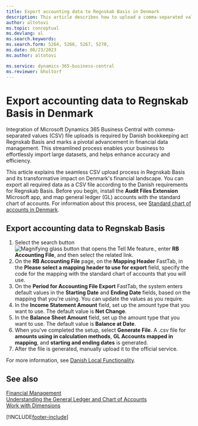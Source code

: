 ```yaml
---
title: Export accounting data to Regnskab Basis in Denmark
description: This article describes how to upload a comma-separated values (CSV) file that contains accounting data to Regnskab Basis in Denmark.
author: altotovi
ms.topic: conceptual
ms.devlang: al
ms.search.keywords:
ms.search.form: 5264, 5266, 5267, 5270, 
ms.date: 08/23/2023
ms.author: altotovi

ms.service: dynamics-365-business-central
ms.reviewer: bholtorf
---
```


# Export accounting data to Regnskab Basis in Denmark

Integration of Microsoft Dynamics 365 Business Central with comma-separated values (CSV) file uploads is required by Danish bookkeeping act Regnskab Basis and marks a pivotal advancement in financial data management. This streamlined process enables your business to effortlessly import large datasets, and helps enhance accuracy and efficiency.

This article explains the seamless CSV upload process in Regnskab Basis and its transformative impact on Denmark's financial landscape. You can export all required data as a CSV file according to the Danish requirements for Regnskab Basis. Before you begin, install the **Audit Files Extension** Microsoft app, and map general ledger (GL) accounts with the standard chart of accounts. For information about this process, see [Standard chart of accounts in Denmark](how-to-set-up-standard-coa.md).

## Export accounting data to Regnskab Basis 

1. Select the search button ![Magnifying glass button that opens the Tell Me feature.](../../media/ui-search/search_small.png "Tell me what you want to do"), enter **RB Accounting File**, and then select the related link.
2. On the **RB Accounting File** page, on the **Mapping Header** FastTab, in the **Please select a mapping header to use for export** field, specify the code for the mapping with the standard chart of accounts that you will use.
3. On the **Period for Accounting File Export** FastTab, the system enters default values in the **Starting Date** and **Ending Date** fields, based on the mapping that you're using. You can update the values as you require.
4. In the **Income Statement Amount** field, set up the amount type that you want to use. The default value is **Net Change**.
5. In the **Balance Sheet Amount** field, set up the amount type that you want to use. The default value is **Balance at Date**.
6. When you've completed the setup, select **Generate File**. A .csv file for **amounts using in calculation methods**, **GL Accounts mapped in mapping**, and **starting and ending dates** is generated.
7. After the file is generated, manually upload it to the official service.

For more information, see [Danish Local Functionality](denmark-local-functionality.md).

## See also

[Financial Management](../../finance.md)  
[Understanding the General Ledger and Chart of Accounts](../../finance-general-ledger.md)  
[Work with Dimensions](../../finance-dimensions.md)  

[!INCLUDE[footer-include](../../includes/footer-banner.md)]
